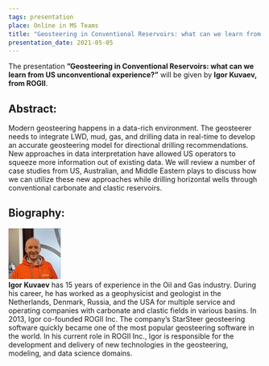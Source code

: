 ```yaml
---
tags: presentation 
place: Online in MS Teams
title: "Geosteering in Conventional Reservoirs: what can we learn from US unconventional experience? (Igor Kuvaev, ROGII)"
presentation_date: 2021-05-05
---
```

The presentation **”Geosteering in Conventional Reservoirs: what can we learn from US unconventional experience?”** will be given by **Igor Kuvaev, from ROGII**.
 
## Abstract:

Modern geosteering happens in a data-rich environment. The geosteerer needs to integrate LWD, mud, gas, and drilling data in real-time to develop an accurate geosteering model for directional drilling recommendations. New approaches in data interpretation have allowed US operators to squeeze more information out of existing data. We will review a number of case studies from US, Australian, and Middle Eastern plays to discuss how we can utilize these new approaches while drilling horizontal wells through conventional carbonate and clastic reservoirs.
 
<!-- <a class="button button--primary button--pill" href="/assets/archive/NFES-AI-Steve-Cuddy.pdf">Download Presentation as PDF</a> -->

## Biography:

<div class="grid grid--p-3">
  <div class="cell cell--shrink">
   <div class="card">
        <div class="card__image">
            <img class="image" src="/assets/archive/igorkuvaev.jpg" alt="Igor Kuvaev"/>
        </div>
    </div>
  </div>
  <div class="cell cell--auto">
<b>Igor Kuvaev</b> has 15 years of experience in the Oil and Gas industry. During his career, he has worked as a geophysicist and geologist in the Netherlands, Denmark, Russia, and the USA for multiple service and operating companies with carbonate and clastic fields in various basins.
In 2013, Igor co-founded ROGII Inc. The company’s StarSteer geosteering software quickly became one of the most popular geosteering software in the world.
In his current role in ROGII Inc., Igor is responsible for the development and delivery of new technologies in the geosteering, modeling, and data science domains.
  </div>
</div>
 


